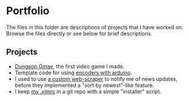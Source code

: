 # Portfolio

The files in this folder are descriptions of projects that I have worked on. Browse the files directly or see below for brief descriptions.

## Projects

- [Dungeon Gmae](dungeon-gmae/), the first video game I made.
- Template code for using [encoders with arduino](arduino-encoder/).
- I used to use [a custom web-scraper](mythic-updater/) to notify me of news updates, before they implemented a "sort by newest"-like feature.
- I keep [my .vimrc](vimrcgit/) in a git repo with a simple "installer" script.
